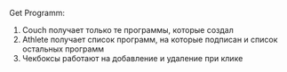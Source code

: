Get Programm: 

1. Couch получает только те программы, которые создал 
2. Athlete получает список программ, на которые подписан и список остальных программ 
3. Чекбоксы работают на добавление и удаление при клике 